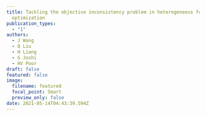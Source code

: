 ```yaml
---
title: Tackling the objective inconsistency problem in heterogeneous federated
  optimization
publication_types:
  - "1"
authors:
  - J Wang
  - Q Liu
  - H Liang
  - G Joshi
  - HV Poor
draft: false
featured: false
image:
  filename: featured
  focal_point: Smart
  preview_only: false
date: 2021-05-14T04:43:39.594Z
---
```

